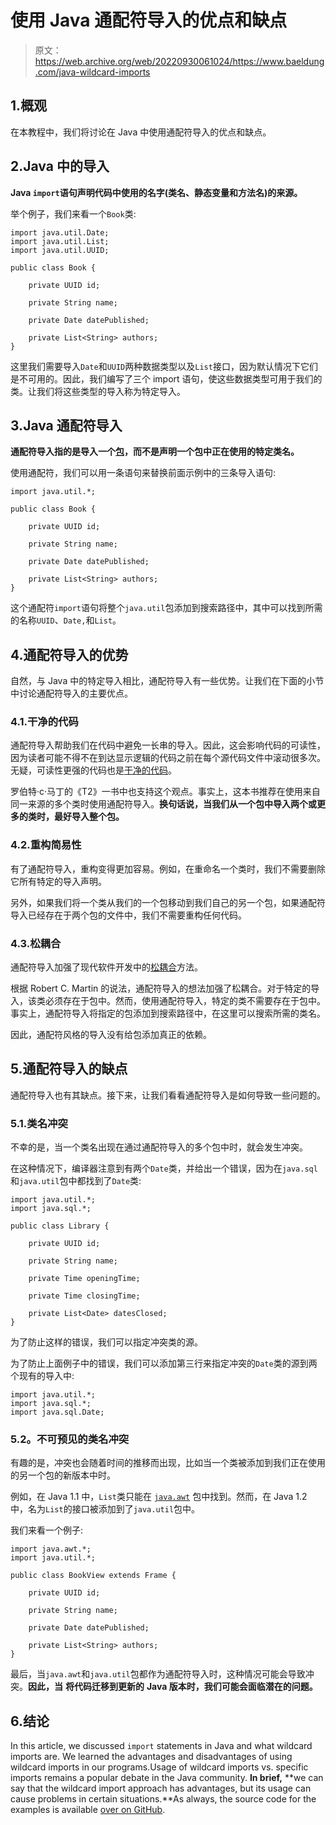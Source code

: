 # 使用 Java 通配符导入的优点和缺点

> 原文：<https://web.archive.org/web/20220930061024/https://www.baeldung.com/java-wildcard-imports>

## 1.概观

在本教程中，我们将讨论在 Java 中使用通配符导入的优点和缺点。

## 2.Java 中的导入

**Java `import`语句声明代码中使用的名字(类名、静态变量和方法名)的来源。**

举个例子，我们来看一个`Book`类:

```
import java.util.Date;
import java.util.List;
import java.util.UUID;

public class Book {

    private UUID id;

    private String name;

    private Date datePublished;

    private List<String> authors;
}
```

这里我们需要导入`Date`和`UUID`两种数据类型以及`List`接口，因为默认情况下它们是不可用的。因此，我们编写了三个 import 语句，使这些数据类型可用于我们的类。让我们将这些类型的导入称为特定导入。

## 3.Java 通配符导入

**通配符导入指的是导入一个[包](https://web.archive.org/web/20220815140637/http://baeldung.com/java-packages)，而不是声明一个包中正在使用的特定类名。**

使用通配符，我们可以用一条语句来替换前面示例中的三条导入语句:

```
import java.util.*;

public class Book {

    private UUID id;

    private String name;

    private Date datePublished;

    private List<String> authors;
}
```

这个通配符`import`语句将整个`java.util`包添加到搜索路径中，其中可以找到所需的名称`UUID`、`Date,`和`List`。

## 4.通配符导入的优势

自然，与 Java 中的特定导入相比，通配符导入有一些优势。让我们在下面的小节中讨论通配符导入的主要优点。

### 4.1.干净的代码

通配符导入帮助我们在代码中避免一长串的导入。因此，这会影响代码的可读性，因为读者可能不得不在到达显示逻辑的代码之前在每个源代码文件中滚动很多次。无疑，可读性更强的代码也是[干净的代码](https://web.archive.org/web/20220815140637/http://baeldung.com/java-clean-code)。

罗伯特·c·马丁的《T2》一书中也支持这个观点。事实上，这本书推荐在使用来自同一来源的多个类时使用通配符导入。**换句话说，当我们从一个包中导入两个或更多的类时，最好导入整个包。**

### 4.2.重构简易性

有了通配符导入，重构变得更加容易。例如，在重命名一个类时，我们不需要删除它所有特定的导入声明。

另外，如果我们将一个类从我们的一个包移动到我们自己的另一个包，如果通配符导入已经存在于两个包的文件中，我们不需要重构任何代码。

### 4.3.松耦合

通配符导入加强了现代软件开发中的[松耦合](https://web.archive.org/web/20220815140637/http://baeldung.com/cs/cohesion-vs-coupling)方法。

根据 Robert C. Martin 的说法，通配符导入的想法加强了松耦合。对于特定的导入，该类必须存在于包中。然而，使用通配符导入，特定的类不需要存在于包中。事实上，通配符导入将指定的包添加到搜索路径中，在这里可以搜索所需的类名。

因此，通配符风格的导入没有给包添加真正的依赖。

## 5.通配符导入的缺点

通配符导入也有其缺点。接下来，让我们看看通配符导入是如何导致一些问题的。

### 5.1.类名冲突

不幸的是，当一个类名出现在通过通配符导入的多个包中时，就会发生冲突。

在这种情况下，编译器注意到有两个`Date`类，并给出一个错误，因为在`java.sql`和`java.util`包中都找到了`Date`类:

```
import java.util.*;
import java.sql.*;

public class Library {

    private UUID id;

    private String name;

    private Time openingTime;

    private Time closingTime;

    private List<Date> datesClosed;
}
```

为了防止这样的错误，我们可以指定冲突类的源。

为了防止上面例子中的错误，我们可以添加第三行来指定冲突的`Date`类的源到两个现有的导入中:

```
import java.util.*;
import java.sql.*;
import java.sql.Date; 
```

### 5.2。不可预见的类名冲突

有趣的是，冲突也会随着时间的推移而出现，比如当一个类被添加到我们正在使用的另一个包的新版本中时。

例如，在 Java 1.1 中，`List`类只能在 [`java.awt`](/web/20220815140637/https://www.baeldung.com/java-images) 包中找到。然而，在 Java 1.2 中，名为`List`的接口被添加到了`java.util`包中。

我们来看一个例子:  

```
import java.awt.*;
import java.util.*;

public class BookView extends Frame {

    private UUID id;

    private String name;

    private Date datePublished;

    private List<String> authors;
} 
```

最后，当`java.awt`和`java.util`包都作为通配符导入时，这种情况可能会导致冲突。**因此，当** **将代码迁移到更新的** **Java 版本时，我们可能会面临潜在的问题。**

## 6.结论

In this article, we discussed `import` statements in Java and what wildcard imports are. We learned the advantages and disadvantages of using wildcard imports in our programs.Usage of wildcard imports vs. specific imports remains a popular debate in the Java community. **In brief,** **we can say that the wildcard import approach has advantages, but its usage can cause problems in certain situations.**As always, the source code for the examples is available [over on GitHub](https://web.archive.org/web/20220815140637/https://github.com/eugenp/tutorials/tree/master/core-java-modules/core-java-lang-5/).